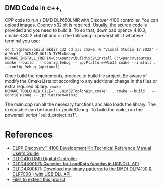 ## DMD Code in c++, 
CPP code to run a DMD DLP650LNIR with Discover 4100 controller. You can upload images. 
Opencv x32 bit is required. Usually, the source code is provided and you need to build
it. To do that, download opencv 4.10.0, cmake 3.30.2 x64 bit and run the following in powershell of whatever terminal you use:

`cd C:\opencv\build
mkdir x32
cd x32
cmake -G "Visual Studio 17 2022" -A Win32 -DCMAKE_BUILD_TYPE=Debug -DCMAKE_INSTALL_PREFIX=C:\opencv\build\x32\install C:\opencv\sources
cmake --build . --config Debug -- /p:Platform=Win32
cmake --install . --config Debug (optional)
`

Once build the requirements, proceed to build the project. Be aware of modify the CmakeLists.txt
according to any additional change in the files or extra required library. 
`cmake -DCMAKE_TOOLCHAIN_FILE="../Win32Toolchain.cmake" ..
cmake --build . --config Debug -- /p:Platform=Win32`

The main.cpp run all the necesary functions and also loads the library. The executable can be found in ./build/Debug.
To build the code, run the powersell script "build_project.ps1". 

# References
- [DLP® Discovery™ 4100 Development Kit Technical Reference Manual User's Guide](https://www.ti.com/lit/ug/dlpu053/dlpu053.pdf)
- [DLPC410 DMD Digital Controller](https://www.ti.com/lit/ds/dlps024g/dlps024g.pdf?ts=1718122328291)
- [DLPD4X00KIT: Question for LoadData function in USB DLL API](https://e2e.ti.com/support/dlp-products-group/dlp/f/dlp-products-forum/830823/dlpd4x00kit-question-for-loaddata-function-in-usb-dll-api)
- [DLPD4X00KIT: Download my binary patterns to the DMD( DLP4100 & DLP7000 ) with USB DLL API.](https://e2e.ti.com/support/dlp-products-group/dlp/f/dlp-products-forum/827507/dlpd4x00kit-download-my-binary-patterns-to-the-dmd-dlp4100-dlp7000-with-usb-dll-api) 
- [Files to extend this project](https://e2e.ti.com/support/dlp-products-group/dlp/f/dlp-products-forum/812675/dlplcrc410evm-comunicate-with-the-dlplcrc410evm-through-matlab-or-python/3018700#3018700)
